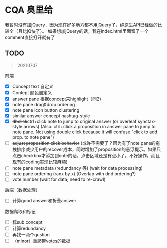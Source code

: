 # CQA 奥里给

我暂时没有加jQuery，因为现在好多地方都不用jQuery了，纯原生API已经做的比较全（且比jQ快了）。
如果想加jQuery的话，我在index.html里面留了一个comment直接打开就有了

## TODO

> 20210707

前端

* [x] Concept text 自定义
* [x] Contept 颜色自定义
* [x] answer pane 根据concept来highlight（同2）
* [x] note pane drag&drop ordering
* [x] note pane icon button clustering
* [x] similar answer concept hashtag-style
* [x] ~~dbclick~~ctrl+click note to jump to original answer (or overleaf synctax-style arrows) (Also: ctrl+click a proposition in answer pane to jump to note pane. Not using double click because it will confuse "click to add prop. to note pane")
* [ ] ~~adjust proposition click behavior~~ (或许不需要了？因为有了note pane的拖拽排序减少用户的recover成本，同时增加了proposition的悬浮提示。如果只点击checkbox才添加到note的话，点击区域还是有点小了。不好操作。而且现有的coding实现比较麻烦)
* [ ] note pane metadata (redundancy 等) (wait for data processing)
* [ ] note pane ordering (ranx by x) (Overlap with dnd ordering?)
* [ ] vote number (wait for data; need to re-crawl)

后端（数据处理）

* [ ] 计算good answer和折叠answer

数据爬取和标记

* [ ] 标sub concept
* [ ] 计算redundancy
* [ ] 再找一两个qustion
* [ ] （minor）重爬带votes的数据
